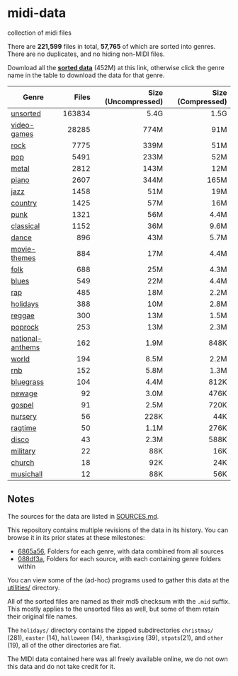 # midi-data
collection of midi files

There are **221,599** files in total, **57,765** of which are sorted into genres.
There are no duplicates, and no hiding non-MIDI files.

Download all the **[sorted data](https://mega.nz/file/Ygoi3Ywa#lVZZcBrLEcQXfjf6fQZ0XvPScw0cG011yKk93NfJxaw)** (452M) at this link, otherwise click the genre name
 in the table to download the data for that genre.

| Genre            | Files  | Size (Uncompressed) | Size (Compressed) |
| ---------------- | -----: | ------------------: | ----------------: |
| [unsorted](https://mega.nz/file/J54wjS4J#1I9UiC6TFLXoaGqG-lOJjEd_8Ymc7xxwTwUD6vo6_RU)         | 163834 | 5.4G                | 1.5G              |
| [video-games](https://mega.nz/file/wtxSmYZC#UFltwzCGl2AEAqA7acZXHJLDGmNpRZvP9Nq0tTdBt9M)      | 28285  | 774M                | 91M               |
| [rock](https://mega.nz/file/5hpCEQxS#jddrDSAntMIH9mgdIFWXnL1H-pLVzYCXcOyiH7hcqeg)             | 7775   | 339M                | 51M               |
| [pop](https://mega.nz/file/lt5QAA7D#SVs9N5l7cFhjTOJyPMJhLG2fCYLBoo39s-ap6M35kwQ)              | 5491   | 233M                | 52M               |
| [metal](https://mega.nz/file/Jw4wTQ7I#Dh4GRtPgRZz530ledX_gjK7IVMfgb9HbUkpCsVphKJY)            | 2812   | 143M                | 12M               |
| [piano](https://mega.nz/file/sxxy1ALS#xFp5J2ZR_7W0ZMFDv_q7vuZ1VDc0gZgdLgyRYDHfCj0)            | 2607   | 344M                | 165M              |
| [jazz](https://mega.nz/file/hk4UlKBA#JcFcoohM9n1vPmkD0iMBSjvQE-gVILHhtYensjbpt9I)             | 1458   | 51M                 | 19M               |
| [country](https://mega.nz/file/pkwQTaxZ#QxQ6N99oVpp5ovshB0Il9HjirYSBuasAznxyLd5enF8)          | 1425   | 57M                 | 16M               |
| [punk](https://mega.nz/file/B8hGTK4K#oZKKk5HMCAfcXIO5cs2I9WoV-x9d9VJizDwY4_yG9rA)             | 1321   | 56M                 | 4.4M              |
| [classical](https://mega.nz/file/0tx02KJA#3lmDOzX1zfCWmks3qgKIxmZdEBrcKYgWQylg15nxBSg)        | 1152   | 36M                 | 9.6M              |
| [dance](https://mega.nz/file/wk5mFARB#5d4zKZPc5QxVRn3ZDUoeIhttBV1qL5ENs1EoOE3l4iM)            | 896    | 43M                 | 5.7M              |
| [movie-themes](https://mega.nz/file/thhwAaSb#IHLZzoSVYlfNBfvLod2F9UhzuN7VPpth-JRjXwB-RL4)     | 884    | 17M                 | 4.4M              |
| [folk](https://mega.nz/file/Zh4mBY5B#QxcD6jU1p2l9Pbggv4ok9-02D2Gb_IsyArb9Tx8Xkkc)             | 688    | 25M                 | 4.3M              |
| [blues](https://mega.nz/file/cwogjabT#A1NVspJY05usl0eEwmVwOQdcy_JYU_oCfkZpDQHKuVo)            | 549    | 22M                 | 4.4M              |
| [rap](https://mega.nz/file/wh5A2IhA#70BsDwPtkecXzm13wCTh7nuXMk0UV53cidRD2GVam78)              | 485    | 18M                 | 2.2M              |
| [holidays](https://mega.nz/file/l44mhaZC#TtbZ-Jgi0ytwXUkhHGTqniYSqc1bUGdhyK1YRfMMhvY)         | 388    | 10M                 | 2.8M              |
| [reggae](https://mega.nz/file/R1g2DYqa#NKPxcYBBvx4li9fcSIVIb3zfaow7m_yuyO1TIrhwBKU)           | 300    | 13M                 | 1.5M              |
| [poprock](https://mega.nz/file/gl5iUagR#l4FyQrNubpIp8pZCvsjgDiVxa1y2LknIFKVXwnyeek8)          | 253    | 13M                 | 2.3M              |
| [national-anthems](https://mega.nz/file/914wgYLY#wYPq9-lDT83bTTco8uJ4ZJX1X-UhQnLtxIvLD2A7ATg) | 162    | 1.9M                | 848K              |
| [world](https://mega.nz/file/4wwC1CwB#EmLrv7Kfpmi6WcEphqS1Gk-HeKlxtBcE9vRQi0U2n1o)            | 194    | 8.5M                | 2.2M              |
| [rnb](https://mega.nz/file/xl5GCA6B#ABzeSAp-j3dtha2erWd7rL30QpVHh8hVJSZNtvIOrKs)              | 152    | 5.8M                | 1.3M              |
| [bluegrass](https://mega.nz/file/45hCzIya#KbhkzK1pfYsgfkSOqo7UhnThqAqZhIXrysuQMx3CvXo)        | 104    | 4.4M                | 812K              |
| [newage](https://mega.nz/file/xsgmHC4Z#IBJLHiKZ92z2G7zUxt1J_djD-AZuhwyw0MixWqNuyng)           | 92     | 3.0M                | 476K              |
| [gospel](https://mega.nz/file/05wwGIIL#wO-sT82RH4Y6dvMTEPcvMdKYe1bqhRtUrGNwOm0f7Pk)           | 91     | 2.5M                | 720K              |
| [nursery](https://mega.nz/file/0wgA2apD#dukRuNXXPIv-KcISN-jRGuY-obJ0Dx4HXBRhboLQuQs)          | 56     | 228K                | 44K               |
| [ragtime](https://mega.nz/file/M1gUVY5S#r0R26ORnAveoHoJAj_qhg5TBSfxo5wtSZW3Q9nHvdHM)          | 50     | 1.1M                | 276K              |
| [disco](https://mega.nz/file/Rw5EFIpA#P0s1aYn8KIdRp95Sky0ojOglP3Pdy0hOIyH0qg8TxEA)            | 43     | 2.3M                | 588K              |
| [military](https://mega.nz/file/co5U3IDL#CRpoGfRzDHQUXoUB0YuDHLeOgVkGl6Hv1Zi4nKgzBXE)         | 22     | 88K                 | 16K               |
| [church](https://mega.nz/file/FtxiBShD#7f8MuxkIh7a9FrHpgBUeFyU3qjnsOas4BFjang28dWY)           | 18     | 92K                 | 24K               |
| [musichall](https://mega.nz/file/Qs5w0agL#0nQV3BY9XAKjyCJPVYi2FDJ9inysYOE8Izy0qVOBhQM)        | 12     | 88K                 | 56K               |

## Notes
The sources for the data are listed in [SOURCES.md](./SOURCES.md).

This repository contains multiple revisions of the data in its history.
 You can browse it in its prior states at these milestones:
* [6865a56](https://github.com/nightingale-ai/midi-data/tree/6865a563766348272a4004a975a208b0ace5ab54), Folders for each genre, with data combined from all sources
* [088df3a](https://github.com/nightingale-ai/midi-data/tree/088df3a83b4cee8e26d54f1b0ef2dd0cb52c42e1), Folders for each source, with each containing genre folders within

You can view some of the (ad-hoc) programs used to gather this data at the [utilities/](https://github.com/nightingale-ai/midi-data/tree/main/utilities) directory.

All of the sorted files are named as their md5 checksum with the `.mid` suffix. This mostly applies to the unsorted files as well, but some of them retain their original file names.

The `holidays/` directory contains the zipped subdirectories `christmas/` (281), `easter` (14), `halloween` (14), `thanksgiving` (39), `stpats`(21), and `other` (19), all of the other directories are flat.

The MIDI data contained here was all freely available online, we do not own this data and do not take credit for it.
